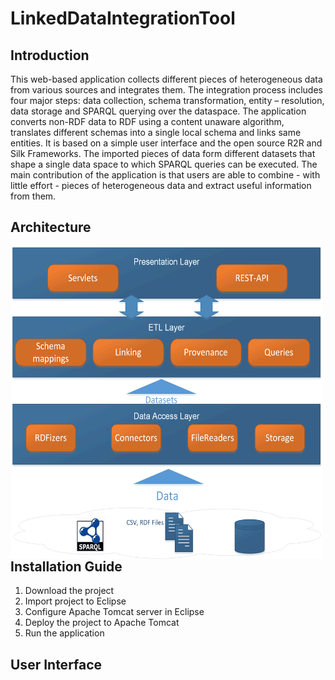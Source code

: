 # LinkedDataIntegrationTool

## Introduction

This web-based application 
collects different pieces of heterogeneous data from various sources and integrates them. The integration 
process includes four major steps: data collection, schema transformation, entity – resolution, data storage
and SPARQL querying over the dataspace. The application converts non-RDF data to RDF using a content unaware 
algorithm, translates different schemas into a single local schema and links same entities. It is based on 
a simple user interface and the open source R2R and Silk Frameworks. The imported pieces of data form 
different datasets that shape a single data space to which SPARQL queries can be executed. The main 
contribution of the application is that users are able to combine - with little effort - pieces of 
heterogeneous data and extract useful information from them.

## Architecture
<a href="url"><img src="https://github.com/JohnKanakakis/LinkedDataIntegrationTool/blob/master/img/ARCHITECTURE.gif" align="left" height="500" width="500" ></a>

## Installation Guide
1. Download the project
2. Import project to Eclipse
3. Configure Apache Tomcat server in Eclipse
4. Deploy the project to Apache Tomcat
5. Run the application

## User Interface
